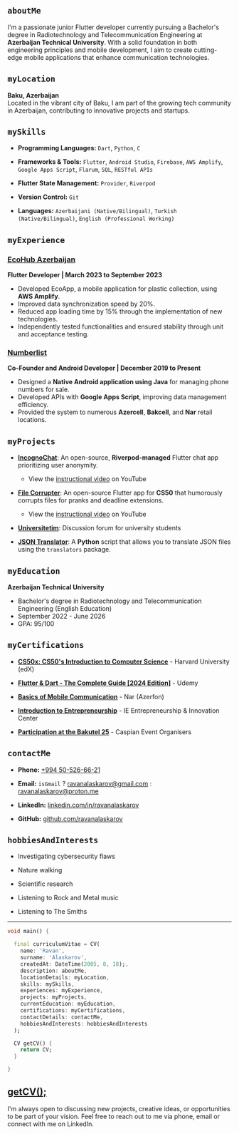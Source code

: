 ## `aboutMe`

I'm a passionate junior Flutter developer currently pursuing a Bachelor's degree in Radiotechnology and Telecommunication Engineering at **Azerbaijan Technical University**. With a solid foundation in both engineering principles and mobile development, I aim to create cutting-edge mobile applications that enhance communication technologies. 

## `myLocation`

**Baku, Azerbaijan**  
Located in the vibrant city of Baku, I am part of the growing tech community in Azerbaijan, contributing to innovative projects and startups.


## `mySkills`

- **Programming Languages:** `Dart`, `Python`, `C`

- **Frameworks & Tools:** `Flutter`, `Android Studio`, `Firebase`, `AWS Amplify`, `Google Apps Script`, `Flarum`, `SQL`, `RESTful APIs`

- **Flutter State Management:** `Provider`, `Riverpod`

- **Version Control:** `Git`

- **Languages:** `Azerbaijani (Native/Bilingual)`, `Turkish (Native/Bilingual)`, `English (Professional Working)`

## `myExperience`

### [EcoHub Azerbaijan](https://ecohub.az/aze/index)
**Flutter Developer | March 2023 to September 2023**
- Developed EcoApp, a mobile application for plastic collection, using **AWS Amplify**.
- Improved data synchronization speed by 20%.
- Reduced app loading time by 15% through the implementation of new technologies.
- Independently tested functionalities and ensured stability through unit and acceptance testing.


### [Numberlist](https://www.instagram.com/numberlist.az/)
**Co-Founder and Android Developer | December 2019 to
 Present**
- Designed a **Native Android application using Java** for managing phone numbers for sale.
- Developed APIs with **Google Apps Script**, improving data management efficiency.
- Provided the system to numerous **Azercell**, **Bakcell**, and **Nar** retail locations.


## `myProjects`

- **[IncognoChat](https://github.com/ravanalaskarov/incognochat)**: An open-source, **Riverpod-managed** Flutter chat app prioritizing user anonymity.
    - View the [instructional video](https://youtu.be/0Q108GtPCKk) on YouTube 

- **[File Corrupter](https://github.com/ravanalaskarov/flutter-file-corrupter)**: An open-source Flutter app for **CS50** that humorously corrupts files for pranks and deadline extensions.
    - View the [instructional video](https://youtu.be/96MtrtkdSoE) on YouTube 

- **[Universitetim](https://www.universitetim.com)**: Discussion forum for university students

- **[JSON Translator](https://github.com/ravanalaskarov/json-translator)**: A **Python** script that allows you to translate JSON files using the       `translators` package.




## `myEducation`

**Azerbaijan Technical University**
- Bachelor's degree in Radiotechnology and Telecommunication Engineering (English Education)
- September 2022 - June 2026
- GPA: 95/100

## `myCertifications`

- **[CS50x: CS50's Introduction to Computer Science](https://courses.edx.org/certificates/64e1dc3e6f354dd79c9ac075992e09eb)** - Harvard University (edX) 

- **[Flutter & Dart - The Complete Guide [2024 Edition]](https://www.udemy.com/certificate/UC-13d5adb5-e8e1-489a-9062-5d2c611a66a6/)** - Udemy

- **[Basics of Mobile Communication](assets/certificates/basics_of_mobile_communication.jpg)** - Nar (Azerfon)

- **[Introduction to Entrepreneurship](assets/certificates/introduction_to_entrepreneurship.png)** - IE Entrepreneurship & Innovation Center

- **[Participation at the Bakutel 25](assets/certificates/participation_at_the_bakutel_25.jpg)** - Caspian Event Organisers


## ```contactMe```

- **Phone:** [+994 50-526-66-21](tel:+994505266621)

- **Email:** `isGmail` ? [ravanalaskarov@gmail.com](mailto:ravanalaskarov@gmail.com) : [ravanalaskarov@proton.me](mailto:ravanalaskarov@proton.me)

- **LinkedIn:** [linkedin.com/in/ravanalaskarov](https://www.linkedin.com/in/ravanalaskarov)

- **GitHub:** [github.com/ravanalaskarov](https://www.github.com/ravanalaskarov)

## `hobbiesAndInterests`

- Investigating cybersecurity flaws

- Nature walking

- Scientific research

- Listening to Rock and Metal music

- Listening to The Smiths

---

```dart 
void main() {

  final curriculumVitae = CV(
    name: 'Ravan',
    surname: 'Alaskarov',
    createdAt: DateTime(2005, 8, 18);,
    description: aboutMe,
    locationDetails: myLocation,
    skills: mySkills,
    experiences: myExperience,
    projects: myProjects,
    currentEducation: myEducation,
    certifications: myCertifications,
    contactDetails: contactMe,
    hobbiesAndInterests: hobbiesAndInterests
  );

  CV getCV() {
    return CV;
  }

}

```

## [getCV();](/assets/ravan_alaskarov_flutter_dev.pdf)

I'm always open to discussing new projects, creative ideas, or opportunities to be part of your vision. Feel free to reach out to me via phone, email or connect with me on LinkedIn.



